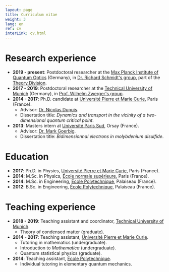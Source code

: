 ```yaml
---
layout: page
title: Curriculum vitae
weight: 3
lang: en
ref: cv
interLink: cv.html
---
```


# Research experience


* **2019 - present**: Postdoctoral researcher at the [Max Planck Institute of Quantum Optics](https://www.mpq.mpg.de/en) (Germany), in [Dr. Richard Schmidt's group](https://quantummatter.de), part of the [Theory Division](http://www2.mpq.mpg.de/Theorygroup/CIRAC/index.html).
* **2017 - 2019**: Postdoctoral researcher at the [Technical University of Munich](https://www.tum.de/nc/en/homepage/) (Germany), in [Prof. Wilhelm Zwerger's group](http://einrichtungen.ph.tum.de/T34/).
* **2014 - 2017**: Ph.D. candidate at [Université Pierre et Marie Curie](https://www.sorbonne-universite.fr), Paris (France).
  + Advisor: [Dr. Nicolas Dupuis](https://www.lptmc.jussieu.fr/users/dupuis).
  + Dissertation title: *Dynamics and transport in the vicinity of a two-dimensional quantum critical point*.
* **2013**: Masters intern at [Université Paris Sud](http://www.u-psud.fr/en/index.html), Orsay (France).
  + Advisor: [Dr. Mark Goerbig](https://www.equipes.lps.u-psud.fr/GOERBIG/).
  + Dissertation title: *Bidimensionnal electrons in molybdenium disulfide*. 

# Education

* **2017**: Ph.D. in Physics, [Université Pierre et Marie Curie](https://www.sorbonne-universite.fr/en), Paris (France).
* **2014**: M.Sc. in Physics, [École normale supérieure](http://www.ens.fr/en), Paris (France).
* **2014**: M.Sc. in Engineering, [École Polytechnique](http://www.polytechnique.edu/en), Palaiseau (France).
* **2012**: B.Sc. in Engineering, [École Polytechnique](http://www.polytechnique.edu/en), Palaiseau (France).


# Teaching experience

* **2018 - 2019**: Teaching assistant and coordinator, [Technical University of Munich](https://www.tum.de/nc/en/homepage/).
  + Theory of condensed matter (graduate). 
* **2014 - 2017**: Teaching assistant, [Université Pierre et Marie Curie](https://www.sorbonne-universite.fr/en).
  + Tutoring in mathematics (undergraduate).
  + Introduction to *Mathematica* (undergraduate).
  + Quantum statistical physics (graduate).
* **2014**: Teaching assistant, [École Polytechnique](http://www.polytechnique.edu/en).
  + Individual tutoring in elementary quantum mechanics.

